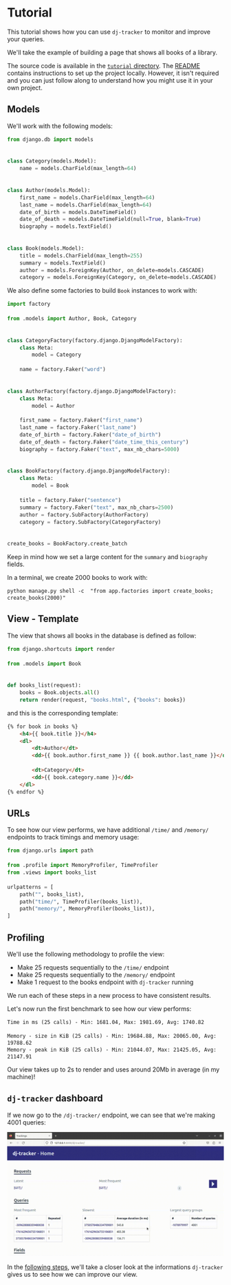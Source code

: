 # Tutorial

This tutorial shows how you can use `dj-tracker` to monitor and improve your queries.

We'll take the example of building a page that shows all books of a library.

The source code is available in the [`tutorial` directory](https://github.com/Tijani-Dia/dj-tracker/tree/main/tutorial). The [README](https://github.com/Tijani-Dia/dj-tracker/tree/main/tutorial/README.md) contains instructions to set up the project locally. However, it isn't required and you can just follow along to understand how you might use it in your own project.

## Models

We'll work with the following models:

```python
from django.db import models


class Category(models.Model):
    name = models.CharField(max_length=64)


class Author(models.Model):
    first_name = models.CharField(max_length=64)
    last_name = models.CharField(max_length=64)
    date_of_birth = models.DateTimeField()
    date_of_death = models.DateTimeField(null=True, blank=True)
    biography = models.TextField()


class Book(models.Model):
    title = models.CharField(max_length=255)
    summary = models.TextField()
    author = models.ForeignKey(Author, on_delete=models.CASCADE)
    category = models.ForeignKey(Category, on_delete=models.CASCADE)
```

We also define some factories to build `Book` instances to work with:

```python
import factory

from .models import Author, Book, Category


class CategoryFactory(factory.django.DjangoModelFactory):
    class Meta:
        model = Category

    name = factory.Faker("word")


class AuthorFactory(factory.django.DjangoModelFactory):
    class Meta:
        model = Author

    first_name = factory.Faker("first_name")
    last_name = factory.Faker("last_name")
    date_of_birth = factory.Faker("date_of_birth")
    date_of_death = factory.Faker("date_time_this_century")
    biography = factory.Faker("text", max_nb_chars=5000)


class BookFactory(factory.django.DjangoModelFactory):
    class Meta:
        model = Book

    title = factory.Faker("sentence")
    summary = factory.Faker("text", max_nb_chars=2500)
    author = factory.SubFactory(AuthorFactory)
    category = factory.SubFactory(CategoryFactory)


create_books = BookFactory.create_batch
```

Keep in mind how we set a large content for the `summary` and `biography` fields.

In a terminal, we create 2000 books to work with:

```console
python manage.py shell -c  "from app.factories import create_books; create_books(2000)"
```

## View - Template

The view that shows all books in the database is defined as follow:

```python
from django.shortcuts import render

from .models import Book


def books_list(request):
    books = Book.objects.all()
    return render(request, "books.html", {"books": books})
```

and this is the corresponding template:

```html
{% for book in books %}
    <h4>{{ book.title }}</h4>
    <dl>
        <dt>Author</dt>
        <dd>{{ book.author.first_name }} {{ book.author.last_name }}</dd>

        <dt>Category</dt>
        <dd>{{ book.category.name }}</dd>
    </dl>
{% endfor %}
```

## URLs

To see how our view performs, we have additional `/time/` and `/memory/` endpoints to track timings and memory usage:

```python
from django.urls import path

from .profile import MemoryProfiler, TimeProfiler
from .views import books_list

urlpatterns = [
    path("", books_list),
    path("time/", TimeProfiler(books_list)),
    path("memory/", MemoryProfiler(books_list)),
]
```

## Profiling

We'll use the following methodology to profile the view:

-   Make 25 requests sequentially to the `/time/` endpoint
-   Make 25 requests sequentially to the `/memory/` endpoint
-   Make 1 request to the books endpoint with `dj-tracker` running

We run each of these steps in a new process to have consistent results.

Let's now run the first benchmark to see how our view performs:

```shell
Time in ms (25 calls) - Min: 1681.04, Max: 1981.69, Avg: 1740.82

Memory - size in KiB (25 calls) - Min: 19684.88, Max: 20065.00, Avg: 19788.62
Memory - peak in KiB (25 calls) - Min: 21044.07, Max: 21425.05, Avg: 21147.91
```

Our view takes up to 2s to render and uses around 20Mb in average (in my machine)!

## `dj-tracker` dashboard

If we now go to the `/dj-tracker/` endpoint, we can see that we're making 4001 queries:

![dj-tracker Dashboard](../images/tuto-1.gif)

In the [following steps](./detect_and_resolve_related_queries.md), we'll take a closer look at the informations `dj-tracker` gives us to see how we can improve our view.
